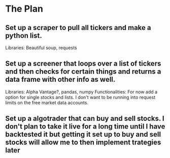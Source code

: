 # The Plan

## Set up a scraper to pull all tickers and make a python list.
Libraries: Beautiful soup, requests

## Set up a screener that loops over a list of tickers and then checks for certain things and returns a data frame with other info as well.
Libraries: Alpha Vantage?, pandas, numpy
Functionalities: For now add a option for single stocks and lists. I don't want to be running into request limits on the free market data accounts. 

## Set up a algotrader that can buy and sell stocks. I don't plan to take it live for a long time until I have backtested it but getting it set up to buy and sell stocks will allow me to then implement trategies later